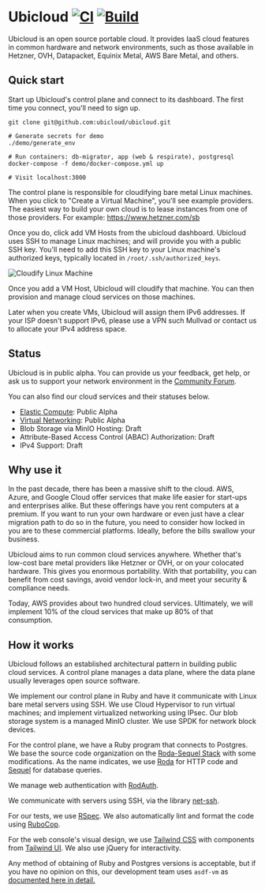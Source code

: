 # Ubicloud [![CI](https://github.com/ubicloud/ubicloud/actions/workflows/ci.yml/badge.svg)](https://github.com/ubicloud/ubicloud/actions/workflows/ci.yml) [![Build](https://github.com/ubicloud/ubicloud/actions/workflows/build.yml/badge.svg)](https://github.com/ubicloud/ubicloud/actions/workflows/build.yml)

Ubicloud is an open source portable cloud. It provides IaaS cloud features in
common hardware and network environments, such as those available in Hetzner,
OVH, Datapacket, Equinix Metal, AWS Bare Metal, and others.

## Quick start

Start up Ubicloud's control plane and connect to its dashboard. The first time
you connect, you'll need to sign up.

```
git clone git@github.com:ubicloud/ubicloud.git

# Generate secrets for demo
./demo/generate_env

# Run containers: db-migrator, app (web & respirate), postgresql
docker-compose -f demo/docker-compose.yml up

# Visit localhost:3000
```

The control plane is responsible for cloudifying bare metal Linux machines.
When you click to "Create a Virtual Machine", you'll see example providers. The
easiest way to build your own cloud is to lease instances from one of those
providers. For example: https://www.hetzner.com/sb

Once you do, click add VM Hosts from the ubicloud dashboard. Ubicloud uses SSH
to manage Linux machines; and will provide you with a public SSH key. You'll
need to add this SSH key to your Linux machine's authorized keys, typically
located in `/root/.ssh/authorized_keys`.

![Cloudify Linux Machine](https://github.com/ubicloud/ubicloud/assets/993199/93bc42c4-9c10-479e-ab2d-e585c0db9657)

Once you add a VM Host, Ubicloud will cloudify that machine. You can then
provision and manage cloud services on those machines.

Later when you create VMs, Ubicloud will assign them IPv6 addresses. If your ISP
doesn't support IPv6, please use a VPN such Mullvad or contact us to allocate
your IPv4 address space.

## Status

Ubicloud is in public alpha. You can provide us your feedback, get help, or ask
us to support your network environment in the
[Community Forum](https://github.com/ubicloud/ubicloud/discussions).

You can also find our cloud services and their statuses below.

- [Elastic Compute](doc/vm.md): Public Alpha
- [Virtual Networking](doc/net.md): Public Alpha
- Blob Storage via MinIO Hosting: Draft
- Attribute-Based Access Control (ABAC) Authorization: Draft
- IPv4 Support: Draft

## Why use it

In the past decade, there has been a massive shift to the cloud. AWS, Azure, and
Google Cloud offer services that make life easier for start-ups and
enterprises alike. But these offerings have you rent computers at a premium. If
you want to run your own hardware or even just have a clear migration path to do
so in the future, you need to consider how locked in you are to these commercial
platforms. Ideally, before the bills swallow your business.

Ubicloud aims to run common cloud services anywhere. Whether that's low-cost
bare metal providers like Hetzner or OVH, or on your colocated hardware. This
gives you enormous portability. With that portability, you can benefit from cost
savings, avoid vendor lock-in, and meet your security & compliance needs.

Today, AWS provides about two hundred cloud services. Ultimately, we will
implement 10% of the cloud services that make up 80% of that consumption.

## How it works

Ubicloud follows an established architectural pattern in building public
cloud services. A control plane manages a data plane, where the data plane
usually leverages open source software.

We implement our control plane in Ruby and have it communicate with Linux bare
metal servers using SSH. We use Cloud Hypervisor to run virtual machines; and
implement virtualized networking using IPsec. Our blob storage system is a
managed MinIO cluster. We use SPDK for network block devices.

For the control plane, we have a Ruby program that connects to Postgres. We base
the source code organization on the [Roda-Sequel
Stack](https://github.com/jeremyevans/roda-sequel-stack) with some
modifications. As the name indicates, we use
[Roda](https://roda.jeremyevans.net/) for HTTP code and
[Sequel](http://sequel.jeremyevans.net/) for database queries.

We manage web authentication with [RodAuth](http://rodauth.jeremyevans.net/).

We communicate with servers using SSH, via the library
[net-ssh](https://github.com/net-ssh/net-ssh).

For our tests, we use [RSpec](https://rspec.info/). We also automatically lint
and format the code using [RuboCop](https://rubocop.org/).

For the web console's visual design, we use [Tailwind
CSS](https://tailwindcss.com) with components from [Tailwind
UI](https://tailwindui.com). We also use jQuery for interactivity.

Any method of obtaining of Ruby and Postgres versions is acceptable,
but if you have no opinion on this, our development team uses `asdf-vm` as
[documented here in detail.](DEVELOPERS.md)

